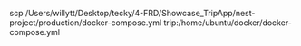 scp /Users/willytt/Desktop/tecky/4-FRD/Showcase_TripApp/nest-project/production/docker-compose.yml trip:/home/ubuntu/docker/docker-compose.yml